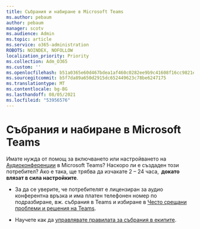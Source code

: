 ```yaml
---
title: Събрания и набиране в Microsoft Teams
ms.author: pebaum
author: pebaum
manager: scotv
ms.audience: Admin
ms.topic: article
ms.service: o365-administration
ROBOTS: NOINDEX, NOFOLLOW
localization_priority: Priority
ms.collection: Adm_O365
ms.custom: ''
ms.openlocfilehash: b51a0365e60d467bdea1af460c0282ee9b9c41608f16cc9821e90f5372c3d928
ms.sourcegitcommit: b5f7da89a650d2915dc652449623c78be6247175
ms.translationtype: MT
ms.contentlocale: bg-BG
ms.lasthandoff: 08/05/2021
ms.locfileid: "53956576"
---
```

# <a name="microsoft-teams-meetings-and-dial-in"></a>Събрания и набиране в Microsoft Teams

Имате нужда от помощ за включването или настройването на [Аудиоконференции](https://docs.microsoft.com/microsoftteams/audio-conferencing-in-office-365) в Microsoft Teams? Наскоро ли е създаден този потребител? Ако е така, ще трябва да изчакате 2 – 24 часа,  **докато влязат в сила настройките**.

- За да се уверите, че потребителят е лицензиран за аудио конферентна връзка и има платен телефонен номер по подразбиране, вж. събрания в Teams и избиране в [Често срещани проблеми и решения на Teams](https://docs.microsoft.com/microsoftteams/known-issues).

- Научете как да [управлявате правилата за събрания в екипите](https://docs.microsoft.com/microsoftteams/meeting-policies-in-teams). 

